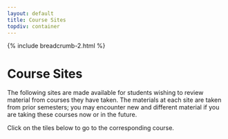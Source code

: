 ```yaml
---
layout: default
title: Course Sites
topdiv: container
---
```

<script type="text/javascript" src="../js/courses.js"></script>

{% include breadcrumb-2.html %}

# Course Sites

The following sites are made available for students wishing to review material from courses they have taken. The materials at each site are taken from prior semesters; you may encounter new and different material if you are taking these courses now or in the future.

Click on the tiles below to go to the corresponding course.

<div class="container-fluid">
    <div id="course_cards_div"></div>
</div>

<style>
    .course-card {
        min-width: 280px;
        max-width: 400px;
        flex: 1;
        margin: 10px;
    }
    
    #course_cards_div {
        display: flex;
        flex-wrap: wrap;
        justify-content: space-evenly;
        align-items: stretch;
        gap: 15px;
        padding: 20px 0;
    }
</style>

<script>
// Load course data when page loads
document.addEventListener('DOMContentLoaded', drawCourseCards);

async function drawCourseCards() {
    try {
        // Ensure courses are loaded first
        const courses = await loadCoursesCSV('/descartes-modules/course-sites/descartes-courses.csv');
        if (courses === false) {
            console.error('Failed to load courses.');
            return;
        }
        
        const div = document.getElementById('course_cards_div');
        let cardsHTML = '';

        // Process each row (name, url, fullname, desc)
        for (const course of courses) {            
            console.log('Course data:', course); // Debug: see what data we have
            if (course.name && course.url) {
                // Check for prerequisites for this specific course
                let prereqs = '';
                console.log('Prerequisites for', course.name, ':', course.prerequisites, typeof course.prerequisites); // Debug
                if (course.prerequisites && Array.isArray(course.prerequisites) && course.prerequisites.length > 0) {
                    // Filter out empty prerequisites and map them back to course names
                    const validPrereqs = course.prerequisites
                        .filter(p => p && p.trim() !== '')
                        .map(prereq => {
                            const prereqId = generateCourseId(prereq)
                            // Find the course with this ID to get its name
                            const prereqCourse = courses.find(c => c.id === prereqId);
                            if (prereqCourse) {
                                return prereqCourse.name;
                            } else {
                                return prereq;
                            }
                        });
                    if (validPrereqs.length > 0) {
                        prereqs = `<p class="card-text"><strong>Prerequisites:</strong> ${validPrereqs.join(', ')}</p>`;
                        console.log('Adding prerequisites:', prereqs); // Debug
                    }
                }
                
                // Generate course card with flexible layout
                cardsHTML += `
                    <div class="course-card">
                        <div class="card h-100">
                            <div class="card-body">
                                <a href="${course.url}" class="text-decoration-none">
                                    <h4 class="text-center mb-0">${course.name}</h4>
                                    <h3 class="text-center mt-2">${course.title}</h3>
                                    <p class="card-text">${course.description}</p>
                                    ${prereqs}
                                </a>
                            </div>
                        </div>
                    </div>`;
            }
        }

        div.innerHTML = cardsHTML;
        
        // Add resize listener to optimize layout
        window.addEventListener('resize', () => {
            clearTimeout(window.resizeTimer);
            window.resizeTimer = setTimeout(() => {
                // Force re-layout on resize
                div.style.display = 'none';
                div.offsetHeight; // Trigger reflow
                div.style.display = 'flex';
            }, 250);
        });
        
    } catch (error) {
        console.error('Error loading course data:', error);
        document.getElementById('course_cards_div').innerHTML = 
            '<p class="text-center text-muted">Error loading course data. Please try again later.</p>';
    }
}
</script>
